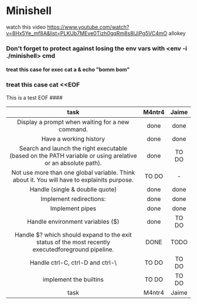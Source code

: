 # Minishell

watch this video https://www.youtube.com/watch?v=8Hx5Ye_mf8A&list=PLKUb7MEve0Tizh0gqRm8s8IJiPg5VC4mO
allokey




### Don't forget to protect against losing the env vars with <env -i ./minishell> cmd   ###



#### treat this case for exec  cat a & echo "bomm bom"   ######


### treat this case  cat <<EOF
This is a test
EOF  ####


| task | M4ntr4    | Jaime    |
| :---:   | :---: | :---: |
| Display a prompt when waiting for a new command. | done  | done   |
| Have a working history | done   | done  |
| Search and launch the right executable (based on the PATH variable or using arelative or an absolute path). | done   | TO DO   |
| Not use more than one global variable. Think about it. You will have to explainits purpose. | TO DO  | -   |
| Handle (single & doublle quote) | done   | done   |
| Implement redirections: | done    | done    |
|  Implement pipes | done | done   |
| Handle environment variables ($) | done    | TO DO    |
| Handle $? which should expand to the exit status of the most recently executedforeground pipeline. | DONE    | TODO    |
| Handle ctrl-C, ctrl-D and ctrl-\ | TO DO    | TO DO    |
| implement the  builtins | TO DO    | TO DO    |
| task | M4ntr4    | Jaime    |
